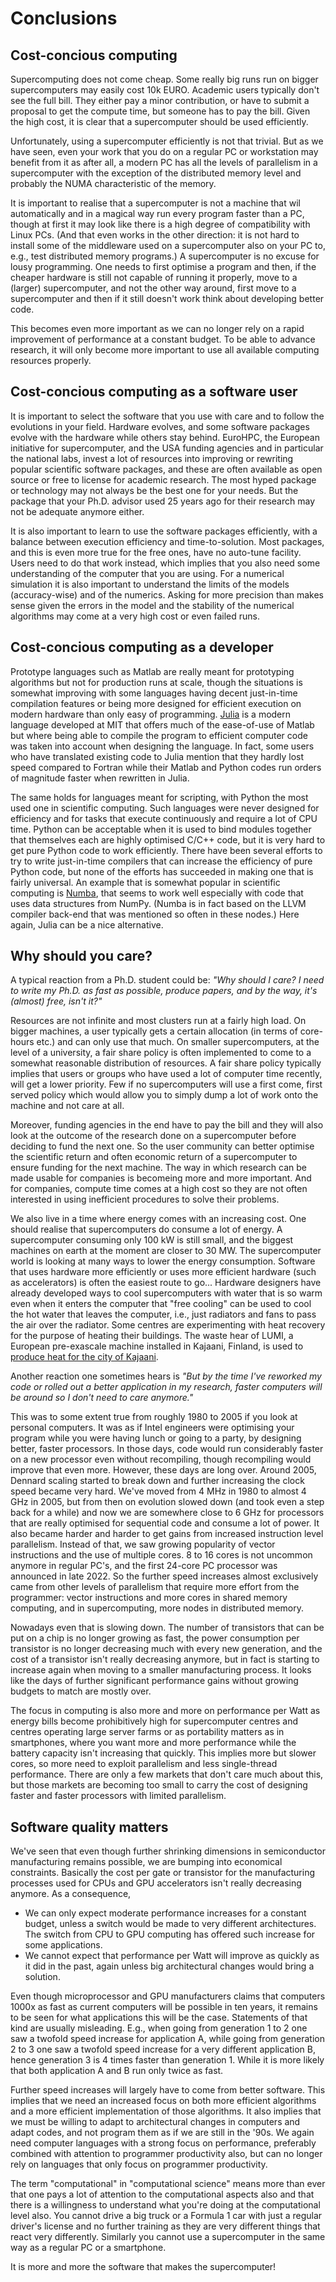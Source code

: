# Conclusions

## Cost-concious computing

Supercomputing does not come cheap. Some really big runs run on bigger
supercomputers may easily cost 10k EURO. Academic users typically don't
see the full bill. They either pay a minor contribution, or have to submit
a proposal to get the compute time, but someone has to pay the bill.
Given the high cost, it is clear that a supercomputer should be used
efficiently.

Unfortunately, using a supercomputer efficiently is not that trivial.
But as we have seen, even your work that you do on a regular PC or
workstation may benefit from it as after all, a modern PC has all the 
levels of parallelism in a supercomputer with the exception of the
distributed memory level and probably the NUMA characteristic of
the memory.

It is important to realise that a supercomputer is not a machine
that wil automatically and in a magical way run every program faster
than a PC, though at first it may look like there is a high degree of
compatibility with Linux PCs. (And that even works in the other direction:
it is not hard to install some of the middleware used on a supercomputer
also on your PC to, e.g., test distributed memory programs.)
A supercomputer is no excuse for lousy programming. One needs to first
optimise a program and then, if the cheaper hardware is still not capable
of running it properly, move to a (larger) supercomputer, and not the 
other way around, first move to a supercomputer and then if it still doesn't
work think about developing better code.

This becomes even more important as we can no longer rely on a rapid 
improvement of performance at a constant budget. To be able to advance
research, it will only become more important to use all available computing
resources properly.


## Cost-concious computing as a software user

It is important to select the software that you use with care and to follow
the evolutions in your field. Hardware evolves, and some software packages
evolve with the hardware while others stay behind.
EuroHPC, the European initiative for supercomputer, and the USA funding agencies
and in particular the national labs, invest a lot of resources into improving
or rewriting popular scientific software packages, and these are often available
as open source or free to license for academic research.
The most hyped package or technology may not always be the best one for your needs.
But the package that your Ph.D. advisor used 25 years ago for their research 
may not be adequate anymore either.

It is also important to learn to use the software packages efficiently,
with a balance between execution efficiency and time-to-solution.
Most packages, and this is even more true for the free ones, have no
auto-tune facility. Users need to do that work instead, which implies
that you also need some understanding of the computer that you are
using.
For a numerical simulation it is also important to understand the limits
of the models (accuracy-wise) and of the numerics. Asking for more precision
than makes sense given the errors in the model and the stability of the numerical
algorithms may come at a very high cost or even failed runs.


## Cost-concious computing as a developer

Prototype languages such as Matlab are really meant for prototyping algorithms
but not for production runs at scale, though the situations is somewhat improving
with some languages having decent just-in-time compilation features or being more
designed for efficient execution on modern hardware than only easy of programming.
[Julia](https://julialang.org/) is a modern language developed at MIT that 
offers much of the ease-of-use of Matlab but where being able to compile the 
program to efficient computer code was taken into account when designing the
language. In fact, some users who have translated existing code to Julia mention 
that they hardly lost speed compared to Fortran while their Matlab and Python
codes run orders of magnitude faster when rewritten in Julia.

The same holds for languages meant for scripting, with Python the most used one
in scientific computing. Such languages were never designed for efficiency and
for tasks that execute continuously and require a lot of CPU time. 
Python can be acceptable when it is used to bind modules together that themselves
each are highly optimised C/C++ code, but it is very hard to get pure Python code
to work efficiently. There have been several efforts to try to write just-in-time
compilers that can increase the efficiency of pure Python code, but none of the
efforts has succeeded in making one that is fairly universal. An example that is
somewhat popular in scientific computing is [Numba](https://numba.pydata.org/),
that seems to work well especially with code that uses data structures from
NumPy. (Numba is in fact based on the LLVM compiler back-end that was mentioned
so often in these nodes.) Here again, Julia can be a nice alternative.

## Why should you care?

A typical reaction from a Ph.D. student could be: *"Why should I care? I need
to write my Ph.D. as fast as possible, produce papers, and by the way, it's (almost) free,
isn't it?"*

Resources are not infinite and most clusters run at a fairly high load.
On bigger machines, a user typically gets a certain allocation (in terms of
core-hours etc.) and can only use that much. On smaller supercomputers,
at the level of a university, a fair share policy is often implemented to
come to a somewhat reasonable distribution of resources. A fair share policy
typically implies that users or groups who have used a lot of computer time
recently, will get a lower priority.  Few if no supercomputers will use a
first come, first served policy which would allow you to simply dump a lot
of work onto the machine and not care at all.

Moreover, funding agencies in the end have to pay the bill and they will also
look at the outcome of the research done on a supercomputer before deciding
to fund the next one. So the user community can better optimise the scientific
return and often economic return of a supercomputer to ensure funding for 
the next machine. The way in which research can be made usable for companies
is becomeing more and more important. And for companies, compute time comes
at a high cost so they are not often interested in using inefficient procedures
to solve their problems.

We also live in a time where energy comes with an increasing cost. One should 
realise that supercomputers do consume a lot of energy. A supercomputer
consuming only 100 kW is still small, and the biggest machines on earth at the
moment are closer to 30 MW. The supercomputer world is looking at many ways
to lower the energy consumption. Software that uses hardware more efficiently
or uses more efficient hardware (such as accelerators) is often the easiest
route to go...  Hardware designers have already developed ways to cool 
supercomputers with water that is so warm even when it enters the 
computer that "free cooling" can be used to cool the hot water that leaves
the computer, i.e., just radiators and fans to pass the air over the radiator.
Some centres are experimenting with heat recovery for the purpose of heating
their buildings. 
The waste hear of LUMI, a European pre-exascale machine installed in Kajaani,
Finland, is used to [produce heat for the city of Kajaani](https://lumi-supercomputer.eu/the-waste-energy-of-lumi-supercomputer-produces-20-percent-of-the-district-heat-of-kajaani-csc-and-loiste-lampo-have-signed-an-agreement/).

Another reaction one sometimes hears is *"But by the time I've reworked
my code or rolled out a better application in my research, faster computers
will be around so I don't need to care anymore."*

This was to some extent true from roughly 1980 to 2005 if you look at 
personal computers. It was as if Intel engineers were optimising 
your program while you were having lunch or going to a party, by
designing better, faster processors. In those days, code would run
considerably faster on a new processor even without recompiling,
though recompiling would improve that even more. However, these
days are long over. Around 2005, Dennard scaling started to 
break down and further increasing the clock
speed became very hard. We've moved from 4 MHz in 1980 to 
almost 4 GHz in 2005, but from then on evolution slowed down
(and took even a step back for a while) and now we are somewhere
close to 6 GHz for processors that are really optimised for sequential
code and consume a lot of power. It also became harder and harder
to get gains from increased instruction level parallelism. Instead of
that, we saw growing popularity of vector instructions and the use
of multiple cores. 8 to 16 cores is not uncommon anymore in regular
PC's, and the first 24-core PC processor was announced in late 2022.
So the further speed increases almost exclusively came from
other levels of parallelism that require more effort from the programmer:
vector instructions and more cores in shared memory computing, and in
supercomputing, more nodes in distributed memory.

Nowadays even that is slowing down. The number of transistors that
can be put on a chip is no longer growing as fast, the power consumption
per transistor is no longer decreasing much with every new generation,
and the cost of a transistor isn't really decreasing anymore, but in 
fact is starting to increase again when moving to a smaller manufacturing process.
It looks like the days of further significant performance gains without 
growing budgets to match are mostly over.

The focus in computing is also more and more on performance per Watt as
energy bills become prohibitively high for supercomputer centres and 
centres operating large server farms or as portability matters as in 
smartphones, where you want more and more performance while the battery
capacity isn't increasing that quickly. This implies more but slower
cores, so more need to exploit parallelism and less single-thread performance.
There are only a few markets that don't care much about this, but those
markets are becoming too small to carry the cost of designing faster and 
faster processors with limited parallelism.


## Software quality matters

We've seen that even though further shrinking dimensions in semiconductor
manufacturing remains possible, we are bumping into economical constraints.
Basically the cost per gate or transistor for the manufacturing processes used
for CPUs and GPU accelerators isn't really decreasing anymore. As a consequence,

-   We can only expect moderate performance increases for a constant budget, unless
    a switch would be made to very different architectures. The switch from CPU to
    GPU computing has offered such increase for some applications.
-   We cannot expect that performance per Watt will improve as quickly as it did in
    the past, again unless big architectural changes would bring a solution.

Even though microprocessor and GPU manufacturers claims that computers 1000x as fast
as current computers will be possible in ten years, it remains to be seen for what
applications this will be the case. Statements of that kind are usually misleading.
E.g., when going from generation 1 to 2 one saw a twofold speed increase for application A,
while going from generation 2 to 3 one saw a twofold speed increase for a very different
application B, hence generation 3 is 4 times faster than generation 1. While it is more 
likely that both application A and B run only twice as fast.

Further speed increases will largely have to come from better software. 
This implies that we need an increased focus on both more efficient algorithms and
a more efficient implementation of those algorithms. It also implies that we must
be willing to adapt to architectural changes in computers and adapt codes, and not
program them as if we are still in the '90s. We again need computer languages with
a strong focus on performance, preferably combined with attention to programmer
productivity also, but can no longer rely on languages that only focus on 
programmer productivity.

The term "computational" in "computational science" means more than ever that one pays
a lot of attention to the computational aspects also and that there is a willingness
to understand what you're doing at the computational level also. 
You cannot drive a big truck or a Formula 1 car with just a regular driver's license and
no further training as they are very different things that react very differently.
Similarly you cannot use a supercomputer in the same way as a regular PC or a smartphone.

It is more and more the software that makes the supercomputer!
